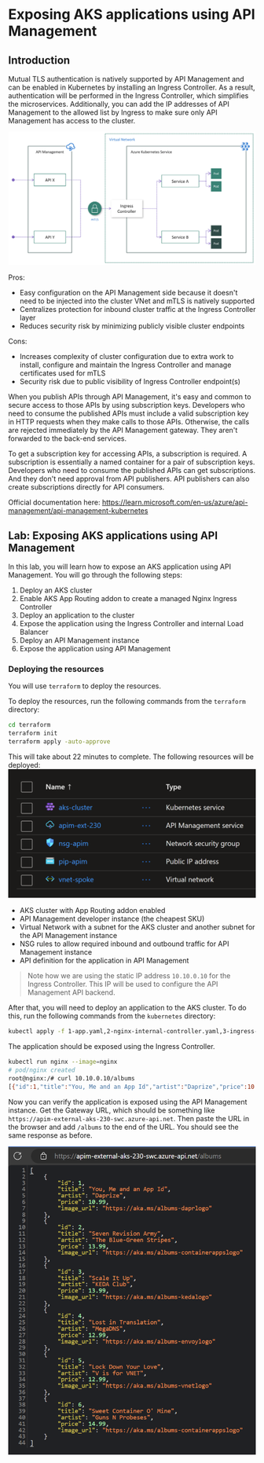 # Exposing AKS applications using API Management

## Introduction

Mutual TLS authentication is natively supported by API Management and can be enabled in Kubernetes by installing an Ingress Controller. As a result, authentication will be performed in the Ingress Controller, which simplifies the microservices. Additionally, you can add the IP addresses of API Management to the allowed list by Ingress to make sure only API Management has access to the cluster.

![architecture](images/architecture.png)

Pros:

- Easy configuration on the API Management side because it doesn't need to be injected into the cluster VNet and mTLS is natively supported
- Centralizes protection for inbound cluster traffic at the Ingress Controller layer
- Reduces security risk by minimizing publicly visible cluster endpoints

Cons:

- Increases complexity of cluster configuration due to extra work to install, configure and maintain the Ingress Controller and manage certificates used for mTLS
- Security risk due to public visibility of Ingress Controller endpoint(s)

When you publish APIs through API Management, it's easy and common to secure access to those APIs by using subscription keys. Developers who need to consume the published APIs must include a valid subscription key in HTTP requests when they make calls to those APIs. Otherwise, the calls are rejected immediately by the API Management gateway. They aren't forwarded to the back-end services.

To get a subscription key for accessing APIs, a subscription is required. A subscription is essentially a named container for a pair of subscription keys. Developers who need to consume the published APIs can get subscriptions. And they don't need approval from API publishers. API publishers can also create subscriptions directly for API consumers.

Official documentation here: https://learn.microsoft.com/en-us/azure/api-management/api-management-kubernetes

## Lab: Exposing AKS applications using API Management

In this lab, you will learn how to expose an AKS application using API Management. You will go through the following steps:

1. Deploy an AKS cluster
2. Enable AKS App Routing addon to create a managed Nginx Ingress Controller
3. Deploy an application to the cluster
4. Expose the application using the Ingress Controller and internal Load Balancer
5. Deploy an API Management instance
6. Expose the application using API Management

### Deploying the resources

You will use `terraform` to deploy the resources.

To deploy the resources, run the following commands from the `terraform` directory:

```sh
cd terraform
terraform init
terraform apply -auto-approve
```

This will take about 22 minutes to complete.
The following resources will be deployed: ![](images/resources.png)

- AKS cluster with App Routing addon enabled
- API Management developer instance (the cheapest SKU)
- Virtual Network with a subnet for the AKS cluster and another subnet for the API Management instance
- NSG rules to allow required inbound and outbound traffic for API Management instance
- API definition for the application in API Management

> Note how we are using the static IP address `10.10.0.10` for the Ingress Controller. This IP will be used to configure the API Management API backend.

After that, you will need to deploy an application to the AKS cluster. To do this, run the following commands from the `kubernetes` directory:

```sh
kubectl apply -f 1-app.yaml,2-nginx-internal-controller.yaml,3-ingress-internal.yaml
```

The application should be exposed using the Ingress Controller.

```sh
kubectl run nginx --image=nginx
# pod/nginx created
root@nginx:/# curl 10.10.0.10/albums
[{"id":1,"title":"You, Me and an App Id","artist":"Daprize","price":10.99,"image_url":"https://aka.ms/albums-daprlogo"},{"id":2,"title":"Seven Revision Army","artist":"The Blue-Green Stripes","price":13.99,"image_url":"https://aka.ms/albums-containerappslogo"},{"id":3,"title":"Scale It Up","artist":"KEDA Club","price":13.99,"image_url":"https://aka.ms/albums-kedalogo"},{"id":4,"title":"Lost in Translation","artist":"MegaDNS","price":12.99,"image_url":"https://aka.ms/albums-envoylogo"},{"id":5,"title":"Lock Down Your Love","artist":"V is for VNET","price":12.99,"image_url":"https://aka.ms/albums-vnetlogo"},{"id":6,"title":"Sweet Container O' Mine","artist":"Guns N Probeses","price":14.99,"image_url":"https://aka.ms/albums-containerappslogo"}]
```

Now you can verify the application is exposed using the API Management instance.
Get the Gateway URL, which should be something like `https://apim-external-aks-230-swc.azure-api.net`.
Then paste the URL in the browser and add `/albums` to the end of the URL. You should see the same response as before.

![apim](images/webapi.png)